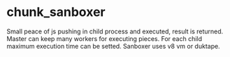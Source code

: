 # chunk_sanboxer
Small peace of js pushing in child process and executed, result is returned.
Master can keep many workers for executing pieces. For each child maximum execution time can be setted.
Sanboxer uses v8 vm or duktape.

